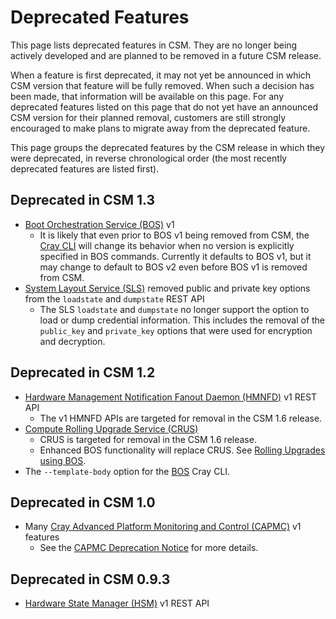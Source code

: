 # Deprecated Features

This page lists deprecated features in CSM. They are no longer being actively developed and are planned to be removed in a future CSM release.

When a feature is first deprecated, it may not yet be announced in which CSM version that feature will be fully removed. When such a decision has
been made, that information will be available on this page. For any deprecated features listed on this page that do not yet have an announced CSM
version for their planned removal, customers are still strongly encouraged to make plans to migrate away from the deprecated feature.

This page groups the deprecated features by the CSM release in which they were deprecated, in reverse chronological order (the most recently deprecated
features are listed first).

## Deprecated in CSM 1.3

* [Boot Orchestration Service (BOS)](../../glossary.md#boot-orchestration-service-bos) v1
  * It is likely that even prior to BOS v1 being removed from CSM, the [Cray CLI](../../glossary.md#cray-cli-cray) will change its behavior when no
    version is explicitly specified in BOS commands. Currently it defaults to BOS v1, but it may change to default to BOS v2 even before BOS v1
    is removed from CSM.
* [System Layout Service (SLS)](../../glossary.md#system-layout-service-sls) removed public and private key options from the `loadstate` and `dumpstate` REST API
  * The SLS `loadstate` and `dumpstate` no longer support the option to load or dump credential information. This includes the removal of the `public_key` and
    `private_key` options that were used for encryption and decryption.

## Deprecated in CSM 1.2

* [Hardware Management Notification Fanout Daemon (HMNFD)](../../glossary.md#hardware-management-notification-fanout-daemon-hmnfd) v1 REST API
  * The v1 HMNFD APIs are targeted for removal in the CSM 1.6 release.
* [Compute Rolling Upgrade Service (CRUS)](../../glossary.md#compute-rolling-upgrade-service-crus)
  * CRUS is targeted for removal in the CSM 1.6 release.
  * Enhanced BOS functionality will replace CRUS. See [Rolling Upgrades using BOS](../../operations/boot_orchestration/Rolling_Upgrades.md).
* The `--template-body` option for the [BOS](../../glossary.md#boot-orchestration-service-bos) Cray CLI.

## Deprecated in CSM 1.0

* Many [Cray Advanced Platform Monitoring and Control (CAPMC)](../../glossary.md#cray-advanced-platform-monitoring-and-control-capmc) v1 features
  * See the [CAPMC Deprecation Notice](CAPMC_Deprecation_Notice.md) for more details.

## Deprecated in CSM 0.9.3

* [Hardware State Manager (HSM)](../../glossary.md#hardware-state-manager-hsm) v1 REST API
